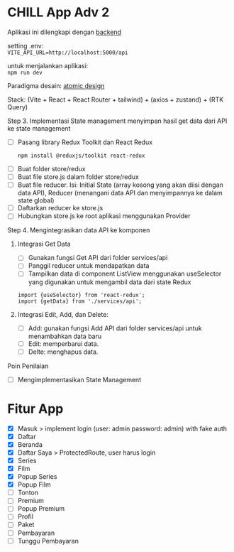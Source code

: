 # CHILL App Adv 2

Aplikasi ini dilengkapi dengan [backend](https://github.com/mfatihz/fsd15-fe-adv2-backend)

setting .env:  
    ```
    VITE_API_URL=http://localhost:5000/api
    ```
    
untuk menjalankan aplikasi:  
    ```
    npm run dev
    ```
    
Paradigma desain: [atomic design](https://github.com/mfatihz/fsd15-intermediate-1/blob/main/README.md)  

Stack: (Vite + React + React Router + tailwind) + (axios + zustand) + (RTK Query)


Step 3. Implementasi State management
menyimpan hasil get data dari API ke state management
- [ ] Pasang library Redux Toolkit dan React Redux
	```
	npm install @reduxjs/toolkit react-redux
	```
- [ ] Buat folder store/redux
- [ ] Buat file store.js dalam folder store/redux
- [ ] Buat file reducer. Isi: Initial State (array kosong yang akan diisi dengan data API), Reducer (menangani data API dan menyimpannya ke dalam state global)
- [ ] Daftarkan reducer ke store.js
- [ ] Hubungkan store.js ke root aplikasi menggunakan Provider

Step 4. Mengintegrasikan data API ke komponen
1. Integrasi Get Data
	- [ ] Gunakan fungsi Get API dari folder services/api
	- [ ] Panggil reducer untuk mendapatkan data
	- [ ] Tampilkan data di component ListView menggunakan useSelector yang digunakan untuk mengambil data dari state Redux
	```
	import {useSelector} from 'react-redux';
	import {getData} from './services/api';
	```

2. Integrasi Edit, Add, dan Delete:
	- [ ] Add: gunakan fungsi Add API dari folder services/api untuk menambahkan data baru
	- [ ] Edit: memperbarui data.
	- [ ] Delte: menghapus data.

Poin Penilaian
- [ ] Mengimplementasikan State Management

# Fitur App
- [x] Masuk
      > implement login (user: admin password: admin) with fake auth
- [x] Daftar
- [x] Beranda
- [x] Daftar Saya
      > ProtectedRoute, user harus login
- [x] Series
- [x] Film
- [x] Popup Series
- [x] Popup Film
- [ ] Tonton
- [ ] Premium
- [ ] Popup Premium
- [ ] Profil
- [ ] Paket
- [ ] Pembayaran
- [ ] Tunggu Pembayaran
